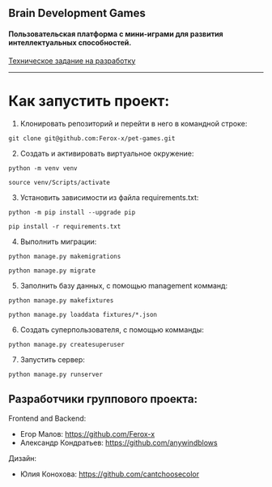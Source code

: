 ## Brain Development Games 
#### Пользовательская платформа с мини-играми для развития интеллектуальных способностей.

[Техническое задание на разработку](./docs/technical_requirements.md)

____

# Как запустить проект:

1) Клонировать репозиторий и перейти в него в командной строке:

`git clone git@github.com:Ferox-x/pet-games.git`

2) Cоздать и активировать виртуальное окружение:

`python -m venv venv`

`source venv/Scripts/activate`

3) Установить зависимости из файла requirements.txt:

`python -m pip install --upgrade pip`

`pip install -r requirements.txt`

4) Выполнить миграции:

`python manage.py makemigrations`

`python manage.py migrate`

5) Заполнить базу данных, с помощью management комманд:

`python manage.py makefixtures`

`python manage.py loaddata fixtures/*.json`

6) Создать суперпользователя, с помощью комманды:

`python manage.py createsuperuser`

7) Запустить сервер:

`python manage.py runserver`

## **Разработчики группового проекта:**

Frontend and Backend:
- Егор Малов: https://github.com/Ferox-x
- Александр Кондратьев: https://github.com/anywindblows

Дизайн:
- Юлия Конохова: https://github.com/cantchoosecolor

